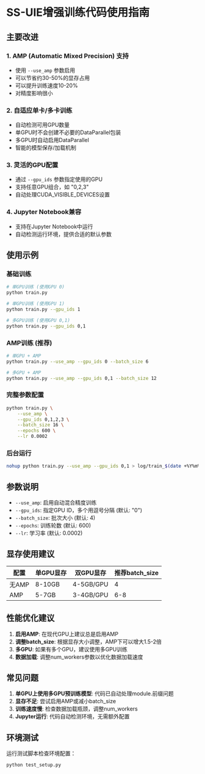 # SS-UIE增强训练代码使用指南

## 主要改进

### 1. AMP (Automatic Mixed Precision) 支持
- 使用 `--use_amp` 参数启用
- 可以节省约30-50%的显存占用
- 可以提升训练速度10-20%
- 对精度影响很小

### 2. 自适应单卡/多卡训练
- 自动检测可用GPU数量
- 单GPU时不会创建不必要的DataParallel包装
- 多GPU时自动启用DataParallel
- 智能的模型保存/加载机制

### 3. 灵活的GPU配置
- 通过 `--gpu_ids` 参数指定使用的GPU
- 支持任意GPU组合，如 "0,2,3"
- 自动处理CUDA_VISIBLE_DEVICES设置

### 4. Jupyter Notebook兼容
- 支持在Jupyter Notebook中运行
- 自动检测运行环境，提供合适的默认参数

## 使用示例

### 基础训练

```bash
# 单GPU训练 (使用GPU 0)
python train.py

# 单GPU训练 (使用GPU 1)
python train.py --gpu_ids 1

# 多GPU训练 (使用GPU 0,1)
python train.py --gpu_ids 0,1
```

### AMP训练 (推荐)

```bash
# 单GPU + AMP
python train.py --use_amp --gpu_ids 0 --batch_size 6

# 多GPU + AMP
python train.py --use_amp --gpu_ids 0,1 --batch_size 12
```

### 完整参数配置

```bash
python train.py \
    --use_amp \
    --gpu_ids 0,1,2,3 \
    --batch_size 16 \
    --epochs 600 \
    --lr 0.0002
```

### 后台运行

```bash
nohup python train.py --use_amp --gpu_ids 0,1 > log/train_$(date +%Y%m%d_%H%M%S).log 2>&1 &
```

## 参数说明

- `--use_amp`: 启用自动混合精度训练
- `--gpu_ids`: 指定GPU ID，多个用逗号分隔 (默认: "0")
- `--batch_size`: 批次大小 (默认: 4)
- `--epochs`: 训练轮数 (默认: 600)
- `--lr`: 学习率 (默认: 0.0002)

## 显存使用建议

| 配置 | 单GPU显存 | 双GPU显存 | 推荐batch_size |
|------|-----------|-----------|----------------|
| 无AMP | 8-10GB | 4-5GB/GPU | 4 |
| AMP | 5-7GB | 3-4GB/GPU | 6-8 |

## 性能优化建议

1. **启用AMP**: 在现代GPU上建议总是启用AMP
2. **调整batch_size**: 根据显存大小调整，AMP下可以增大1.5-2倍
3. **多GPU**: 如果有多个GPU，建议使用多GPU训练
4. **数据加载**: 调整num_workers参数以优化数据加载速度

## 常见问题

1. **单GPU上使用多GPU预训练模型**: 代码已自动处理module.前缀问题
2. **显存不足**: 尝试启用AMP或减小batch_size
3. **训练速度慢**: 检查数据加载瓶颈，调整num_workers
4. **Jupyter运行**: 代码自动检测环境，无需额外配置

## 环境测试

运行测试脚本检查环境配置：
```bash
python test_setup.py
```

